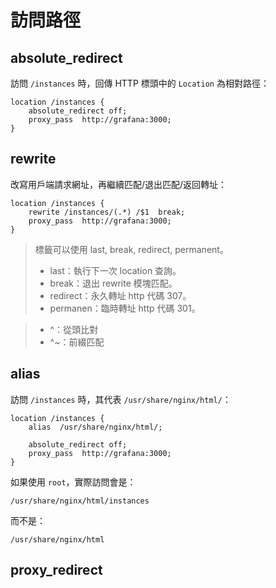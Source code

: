 # 訪問路徑

## absolute_redirect

訪問 `/instances` 時，回傳 HTTP 標頭中的 `Location` 為相對路徑：

```nginx
location /instances {
    absolute_redirect off;
    proxy_pass  http://grafana:3000;
}    
```

## rewrite

改寫用戶端請求網址，再繼續匹配/退出匹配/返回轉址：

```nginx
location /instances {
    rewrite /instances/(.*) /$1  break;
    proxy_pass  http://grafana:3000;
}
```

> 標籤可以使用 last, break, redirect, permanent。
> - last：執行下一次 location 查詢。
> - break：退出 rewrite 模塊匹配。
> - redirect：永久轉址 http 代碼 307。
> - permanen：臨時轉址 http 代碼 301。

> - ^：從頭比對
> - ^~：前綴匹配

## alias

訪問 `/instances` 時，其代表 `/usr/share/nginx/html/`：

```nginx
location /instances {
    alias  /usr/share/nginx/html/;
    
    absolute_redirect off;
    proxy_pass  http://grafana:3000;
}
```

如果使用 `root`，實際訪問會是：

```
/usr/share/nginx/html/instances
```

而不是：

```
/usr/share/nginx/html
```

## proxy_redirect
